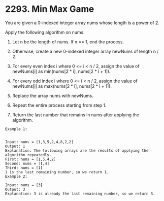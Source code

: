 # 2293. Min Max Game

You are given a 0-indexed integer array nums whose length is a power of 2.

Apply the following algorithm on nums:

1. Let n be the length of nums. If n == 1, end the process. 

2. Otherwise, create a new 0-indexed integer array newNums of length n / 2.

3. For every even index i where 0 <= i < n / 2, assign the value of newNums[i] as min(nums[2 * i], nums[2 * i + 1]).

4. For every odd index i where 0 <= i < n / 2, assign the value of newNums[i] as max(nums[2 * i], nums[2 * i + 1]).

5. Replace the array nums with newNums.

6. Repeat the entire process starting from step 1.

7. Return the last number that remains in nums after applying the algorithm.


```
Example 1:


Input: nums = [1,3,5,2,4,8,2,2]
Output: 1
Explanation: The following arrays are the results of applying the algorithm repeatedly.
First: nums = [1,5,4,2]
Second: nums = [1,4]
Third: nums = [1]
1 is the last remaining number, so we return 1.
Example 2:

Input: nums = [3]
Output: 3
Explanation: 3 is already the last remaining number, so we return 3.
```